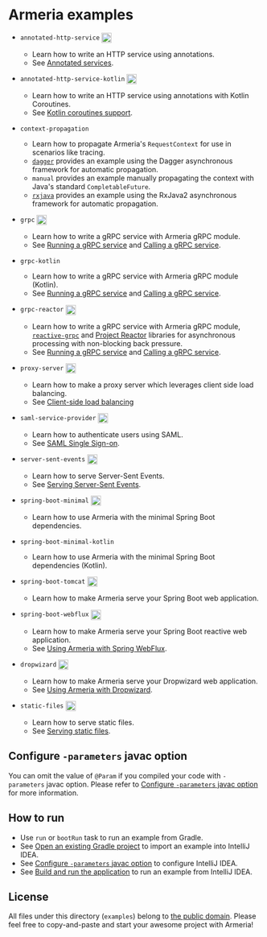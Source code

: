 # Armeria examples

- `annotated-http-service` <a href="https://gitpod.io/#project=annotated-http-service/https://github.com/line/armeria-examples/tree/master/annotated-http-service/src/main/java/example/armeria/server/annotated/Main.java">
                             <img align="absmiddle" height="20" src="https://gitpod.io/button/open-in-gitpod.svg"/>
                           </a> 
  - Learn how to write an HTTP service using annotations.
  - See [Annotated services](https://armeria.dev/docs/server-annotated-service).

- `annotated-http-service-kotlin` <a href="https://gitpod.io/#project=annotated-http-service-kotlin/https://github.com/line/armeria-examples/tree/master/annotated-http-service-kotlin/src/main/kotlin/example/armeria/server/annotated/kotlin/Main.kt">
                                    <img align="absmiddle" height="20" src="https://gitpod.io/button/open-in-gitpod.svg"/>
                                  </a>
  - Learn how to write an HTTP service using annotations with Kotlin Coroutines.
  - See [Kotlin coroutines support](https://armeria.dev/docs/server-annotated-service#kotlin-coroutines-support).

- `context-propagation`
  - Learn how to propagate Armeria's `RequestContext` for use in scenarios like tracing.
  - [`dagger`](https://dagger.dev/producers) provides an example using the Dagger asynchronous framework for
  automatic propagation.
  - `manual` provides an example manually propagating the context with Java's standard `CompletableFuture`.
  - [`rxjava`](https://github.com/ReactiveX/RxJava/tree/2.x) provides an example using the RxJava2 asynchronous
  framework for automatic propagation.

- `grpc` <a href="https://gitpod.io/#project=grpc/https://github.com/line/armeria-examples/tree/master/grpc/src/main/java/example/armeria/grpc/Main.java">
           <img align="absmiddle" height="20" src="https://gitpod.io/button/open-in-gitpod.svg"/>
         </a> 
  - Learn how to write a gRPC service with Armeria gRPC module.
  - See [Running a gRPC service](https://armeria.dev/docs/server-grpc) and
    [Calling a gRPC service](https://armeria.dev/docs/client-grpc).
    
- `grpc-kotlin`
  - Learn how to write a gRPC service with Armeria gRPC module (Kotlin).
  - See [Running a gRPC service](https://armeria.dev/docs/server-grpc) and
    [Calling a gRPC service](https://armeria.dev/docs/client-grpc).

- `grpc-reactor` <a href="https://gitpod.io/#project=grpc-reactor/https://github.com/line/armeria-examples/tree/master/grpc-reactor/src/main/java/example/armeria/grpc/reactor/Main.java">
                   <img align="absmiddle" height="20" src="https://gitpod.io/button/open-in-gitpod.svg"/>
                 </a> 
  - Learn how to write a gRPC service with Armeria gRPC module,
    [`reactive-grpc`](https://github.com/salesforce/reactive-grpc) and
    [Project Reactor](https://projectreactor.io/) libraries for asynchronous processing
    with non-blocking back pressure.
  - See [Running a gRPC service](https://armeria.dev/docs/server-grpc) and
    [Calling a gRPC service](https://armeria.dev/docs/client-grpc).

- `proxy-server` <a href="https://gitpod.io/#project=proxy-server/https://github.com/line/armeria-examples/tree/master/proxy-server/src/main/java/example/armeria/proxy/Main.java">
                   <img align="absmiddle" height="20" src="https://gitpod.io/button/open-in-gitpod.svg"/>
                 </a> 
  - Learn how to make a proxy server which leverages client side load balancing.
  - See [Client-side load balancing](https://armeria.dev/docs/client-service-discovery)

- `saml-service-provider` <a href="https://gitpod.io/#project=sam-service-provider/https://github.com/line/armeria-examples/tree/master/saml-service-provider/src/main/java/example/armeria/server/saml/sp/Main.java">
                            <img align="absmiddle" height="20" src="https://gitpod.io/button/open-in-gitpod.svg"/>
                          </a> 
  - Learn how to authenticate users using SAML.
  - See [SAML Single Sign-on](https://armeria.dev/docs/advanced-saml).

- `server-sent-events` <a href="https://gitpod.io/#project=server-sent-events/https://github.com/line/armeria-examples/tree/master/server-sent-events/src/main/java/example/armeria/server/sse/Main.java">
                         <img align="absmiddle" height="20" src="https://gitpod.io/button/open-in-gitpod.svg"/>
                       </a> 
  - Learn how to serve Server-Sent Events.
  - See [Serving Server-Sent Events](https://armeria.dev/docs/server-sse).
  
- `spring-boot-minimal` <a href="https://gitpod.io/#project=spring-boot-minimal/https://github.com/line/armeria-examples/tree/master/spring-boot-minimal/src/main/java/example/springframework/boot/minimal/Main.java">
                          <img align="absmiddle" height="20" src="https://gitpod.io/button/open-in-gitpod.svg"/>
                        </a> 
  - Learn how to use Armeria with the minimal Spring Boot dependencies.

- `spring-boot-minimal-kotlin`
  - Learn how to use Armeria with the minimal Spring Boot dependencies (Kotlin).

- `spring-boot-tomcat` <a href="https://gitpod.io/#project=spring-boot-tomcat/https://github.com/line/armeria-examples/tree/master/spring-boot-tomcat/src/main/java/example/springframework/boot/tomcat/Main.java">
                         <img align="absmiddle" height="20" src="https://gitpod.io/button/open-in-gitpod.svg"/>
                       </a> 
  - Learn how to make Armeria serve your Spring Boot web application.

- `spring-boot-webflux` <a href="https://gitpod.io/#project=spring-boot-webflux/https://github.com/line/armeria-examples/tree/master/spring-boot-webflux/src/main/java/example/springframework/boot/webflux/Main.java">
                          <img align="absmiddle" height="20" src="https://gitpod.io/button/open-in-gitpod.svg"/>
                        </a> 
  - Learn how to make Armeria serve your Spring Boot reactive web application.
  - See [Using Armeria with Spring WebFlux](https://armeria.dev/docs/advanced-spring-webflux-integration).

- `dropwizard` <a href="https://gitpod.io/#project=dropwizard/https://github.com/line/armeria-examples/tree/master/dropwizard/src/main/java/example/dropwizard/DropwizardArmeriaApplication.java">
                 <img align="absmiddle" height="20" src="https://gitpod.io/button/open-in-gitpod.svg"/>
               </a> 
  - Learn how to make Armeria serve your Dropwizard web application.
  - See [Using Armeria with Dropwizard](https://armeria.dev/docs/advanced-dropwizard-integration).

- `static-files` <a href="https://gitpod.io/#project=static-files/https://github.com/line/armeria-examples/tree/master/static-files/src/main/java/example/armeria/server/files/Main.java">
                   <img align="absmiddle" height="20" src="https://gitpod.io/button/open-in-gitpod.svg"/>
                 </a> 
  - Learn how to serve static files.
  - See [Serving static files](https://armeria.dev/docs/server-http-file).

## Configure `-parameters` javac option 

You can omit the value of `@Param` if you compiled your code with `-parameters` javac option.
Please refer to [Configure `-parameters` javac option](http://armeria.dev/setup.html#configure-parameters-javac-option) for more information.

## How to run

- Use `run` or `bootRun` task to run an example from Gradle.
- See [Open an existing Gradle project](https://www.jetbrains.com/help/idea/gradle.html#gradle_import_project_start) to import an example into IntelliJ IDEA.
- See [Configure `-parameters` javac option](http://armeria.dev/setup.html#configure-parameters-javac-option) to configure IntelliJ IDEA.
- See [Build and run the application](https://www.jetbrains.com/help/idea/creating-and-running-your-first-java-application.html#run_app) to run an example from IntelliJ IDEA.

## License

All files under this directory (`examples`) belong to
[the public domain](https://en.wikipedia.org/wiki/Public_domain).
Please feel free to copy-and-paste and start your awesome project with Armeria!
